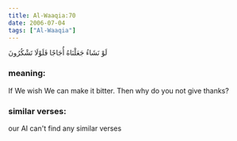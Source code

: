 ```yaml
---
title: Al-Waaqia:70
date: 2006-07-04
tags: ["Al-Waaqia"]
---
```

لَوْ نَشَاءُ جَعَلْنَاهُ أُجَاجًا فَلَوْلَا تَشْكُرُونَ
### meaning: 
If We wish We can make it bitter. Then why do you not give thanks?
### similar verses: 

our AI can't find any similar verses





